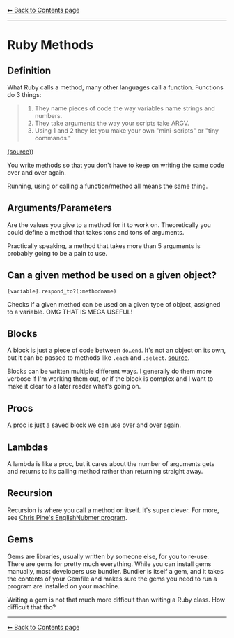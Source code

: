 [⬅︎ Back to Contents page](https://github.com/oscar-barlow/coding-notes#coding-notes)

---
# Ruby Methods

## Definition

What Ruby calls a method, many other languages call a function. Functions do 3 things:

> 1. They name pieces of code the way variables name strings and numbers.
> 2. They take arguments the way your scripts take ARGV.
> 3. Using 1 and 2 they let you make your own "mini-scripts" or "tiny commands."

[(source)](https://learnrubythehardway.org/book/ex18.html))

You write methods so that you don't have to keep on writing the same code over and over again.

Running, using or calling a function/method all means the same thing.

## Arguments/Parameters
Are the values you give to a method for it to work on. Theoretically you could define a method that takes tons and tons of arguments.

Practically speaking, a method that takes more than 5 arguments is probably going to be a pain to use.

## Can a given method be used on a given object?
`[variable].respond_to?(:methodname)`

Checks if a given method can be used on a given type of object, assigned to a variable. OMG THAT IS MEGA USEFUL!

## Blocks
A block is just a piece of code between `do`..`end`. It's not an object on its own, but it can be passed to methods like `.each` and `.select`. [source](https://www.codecademy.com/learn/ruby).

Blocks can be written multiple different ways. I generally do them more verbose if I'm working them out, or if the block is complex and I want to make it clear to a later reader what's going on.

## Procs
A proc is just a saved block we can use over and over again.

## Lambdas
A lambda is like a proc, but it cares about the number of arguments gets and returns to its calling method rather than returning straight away.

## Recursion
Recursion is where you call a method on itself. It's super clever. For more, see [Chris Pine's EnglishNubmer program](https://pine.fm/LearnToProgram/chap_08.html).

## Gems
Gems are libraries, usually written by someone else, for you to re-use. There are gems for pretty much everything. While you can install gems manually, most developers use bundler. Bundler is itself a gem, and it takes the contents of your Gemfile and makes sure the gems you need to run a program are installed on your machine.

Writing a gem is not that much more difficult than writing a Ruby class. How difficult that tho?

---
[⬅︎ Back to Contents page](https://github.com/oscar-barlow/coding-notes#coding-notes)
